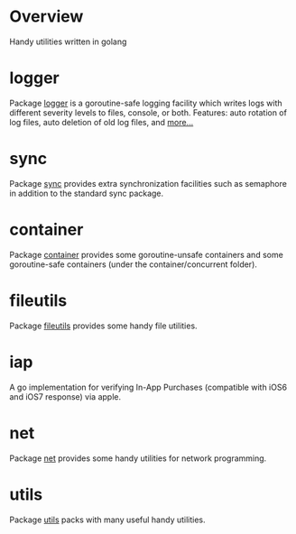 # Overview

Handy utilities written in golang

# logger

Package [logger](./logger) is a goroutine-safe logging facility which writes logs with different severity levels to files, console, or both. Features: auto rotation of log files, auto deletion of old log files, and [more...](./logger)

# sync

Package [sync](./sync) provides extra synchronization facilities such as semaphore in addition to the standard sync package.

# container

Package [container](./container) provides some goroutine-unsafe containers and some goroutine-safe containers (under the container/concurrent folder).

# fileutils

Package [fileutils](./fileutils) provides some handy file utilities.

# iap

A go implementation for verifying In-App Purchases (compatible with iOS6 and iOS7 response) via apple.

# net

Package [net](./net) provides some handy utilities for network programming.

# utils

Package [utils](./utils) packs with many useful handy utilities.
